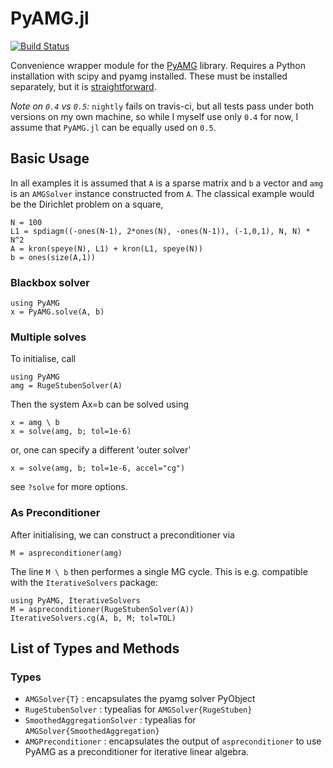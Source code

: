 # PyAMG.jl

[![Build Status](https://travis-ci.org/cortner/PyAMG.jl.svg?branch=master)](https://travis-ci.org/cortner/PyAMG.jl)

Convenience wrapper module for the [PyAMG](http://pyamg.org) library.
Requires a Python installation with scipy and pyamg installed.
These must be installed separately, but it is
[straightforward](https://github.com/pyamg/pyamg).

*Note on `0.4` vs `0.5`:* `nightly` fails on travis-ci, but all tests pass
under both versions on my own machine, so while  I myself use only `0.4` for
now, I assume that `PyAMG.jl` can be equally used on `0.5`.

## Basic Usage

In all examples it is assumed that `A` is a sparse matrix
and `b` a vector and `amg` is an `AMGSolver` instance constructed from `A`.
The classical example would be the Dirichlet problem on a square,
```
N = 100
L1 = spdiagm((-ones(N-1), 2*ones(N), -ones(N-1)), (-1,0,1), N, N) * N^2
A = kron(speye(N), L1) + kron(L1, speye(N))
b = ones(size(A,1))
```

### Blackbox solver
```
using PyAMG
x = PyAMG.solve(A, b)
```

### Multiple solves

To initialise, call
```
using PyAMG
amg = RugeStubenSolver(A)
```

Then the system Ax=b can be solved using
```
x = amg \ b
x = solve(amg, b; tol=1e-6)
```

or, one can specify a different 'outer solver'
```
x = solve(amg, b; tol=1e-6, accel="cg")
```

see `?solve` for more options.

### As Preconditioner

After initialising, we can construct a preconditioner via
```
M = aspreconditioner(amg)
```

The line `M \ b` then performes a single MG cycle.
This is e.g. compatible with the `IterativeSolvers` package:
```
using PyAMG, IterativeSolvers
M = aspreconditioner(RugeStubenSolver(A))
IterativeSolvers.cg(A, b, M; tol=TOL)
```

## List of Types and Methods

### Types

* `AMGSolver{T}` : encapsulates the pyamg solver PyObject
* `RugeStubenSolver` : typealias for `AMGSolver{RugeStuben}`
* `SmoothedAggregationSolver` : typealias for `AMGSolver{SmoothedAggregation}`
* `AMGPreconditioner` : encapsulates the output of `aspreconditioner`
   to use PyAMG as a preconditioner for iterative linear algebra.

<!-- ### Methods
* `solve` : basic solver
* `Base.\` : single MG cycle (use PyAMG as preconditioner)
* `set_cycle!` : set which type of cycle to use (default "V")
* `diagnostics` : determine an optimal configuration for a given matrix
* -->
